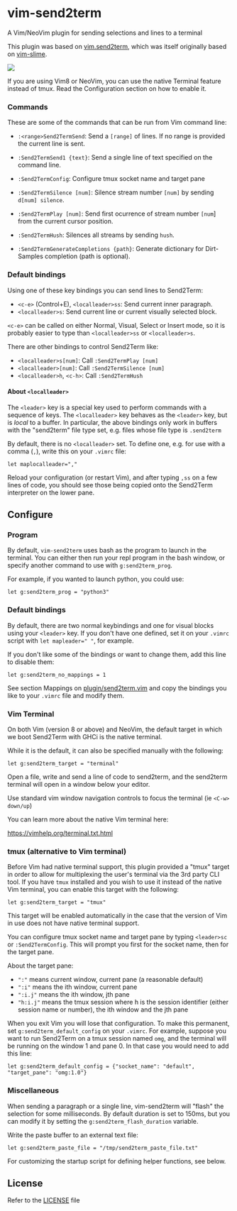 # vim-send2term #

A Vim/NeoVim plugin for sending selections and lines to a terminal

This plugin was based on [vim.send2term](https://github.com/send2termcycles/vim-send2term), which was itself originally based on
[vim-slime](https://github.com/jpalardy/vim-slime).

![](http://i.imgur.com/frOLFFI.gif)

If you are using Vim8 or NeoVim, you can use the native Terminal feature instead
of tmux. Read the Configuration section on how to enable it.


### Commands

These are some of the commands that can be run from Vim command line:

* `:<range>Send2TermSend`: Send a `[range]` of lines. If no range is provided the
  current line is sent.

* `:Send2TermSend1 {text}`: Send a single line of text specified on the command
  line.

* `:Send2TermConfig`: Configure tmux socket name and target pane

* `:Send2TermSilence [num]`: Silence stream number `[num]` by sending `d[num]
  silence`.

* `:Send2TermPlay [num]`: Send first ocurrence of stream number `[num`] from the
  current cursor position.

* `:Send2TermHush`: Silences all streams by sending `hush`.

* `:Send2TermGenerateCompletions {path}`: Generate dictionary for Dirt-Samples
  completion (path is optional).

### Default bindings

Using one of these key bindings you can send lines to Send2Term:

* `<c-e>` (Control+E), `<localleader>ss`: Send current inner paragraph.
* `<localleader>s`: Send current line or current visually selected block.

`<c-e>` can be called on either Normal, Visual, Select or Insert mode, so it is
probably easier to type than `<localleader>ss` or `<localleader>s`.

There are other bindings to control Send2Term like:

* `<localleader>s[num]`: Call `:Send2TermPlay [num]`
* `<localleader>[num]`: Call `:Send2TermSilence [num]`
* `<localleader>h`, `<c-h>`: Call `:Send2TermHush`

#### About `<localleader>`

The `<leader>` key is a special key used to perform commands with a sequence of
keys.  The `<localleader>` key behaves as the `<leader>` key, but is *local* to
a buffer.  In particular, the above bindings only work in buffers with the
"send2term" file type set, e.g. files whose file type is `.send2term`

By default, there is no `<localleader>` set.  To define one, e.g. for use with
a comma (`,`), write this on your `.vimrc` file:

```vim
let maplocalleader=","
```

Reload your configuration (or restart Vim), and after typing `,ss` on a few
lines of code, you should see those being copied onto the Send2Term interpreter on
the lower pane.


## Configure ##

### Program

By default, `vim-send2term` uses bash as the program to launch in the terminal.
You can either then run your repl program in the bash window, or specify another command to use with `g:send2term_prog`.

For example, if you wanted to launch python, you could use:

```vim
let g:send2term_prog = "python3"
```

### Default bindings ###

By default, there are two normal keybindings and one for visual blocks using
your `<leader>` key.  If you don't have one defined, set it on your
`.vimrc` script with `let mapleader=" "`, for example.

If you don't like some of the bindings or want to change them, add this line to
disable them:

```vim
let g:send2term_no_mappings = 1
```

See section Mappings on [plugin/send2term.vim](plugin/send2term.vim) and copy the
bindings you like to your `.vimrc` file and modify them.

### Vim Terminal

On both Vim (version 8 or above) and NeoVim, the default target in which we boot
Send2Term with GHCi is the native terminal.

While it is the default, it can also be specified manually with the following:

```vim
let g:send2term_target = "terminal"
```

Open a file, write and send a line of code to send2term, and
the send2term terminal will open in a window below your editor.

Use standard vim window navigation controls to focus the terminal (ie `<C-w> down/up`)

You can learn more about the native Vim terminal here:

https://vimhelp.org/terminal.txt.html

### tmux (alternative to Vim terminal)

Before Vim had native terminal support, this plugin provided a "tmux" target in
order to allow for multiplexing the user's terminal via the 3rd party CLI tool.
If you have `tmux` installed and you wish to use it instead of the native Vim
terminal, you can enable this target with the following:

```vim
let g:send2term_target = "tmux"
```

This target will be enabled automatically in the case that the version of Vim in
use does not have native terminal support.

You can configure tmux socket name and target pane by typing `<leader>sc`
or `:Send2TermConfig`.  This will prompt you first for the socket name, then for
the target pane.

About the target pane:

* `":"` means current window, current pane (a reasonable default)
* `":i"` means the ith window, current pane
* `":i.j"` means the ith window, jth pane
* `"h:i.j"` means the tmux session where h is the session identifier (either
  session name or number), the ith window and the jth pane

When you exit Vim you will lose that configuration. To make this permanent, set
`g:send2term_default_config` on your `.vimrc`.  For example, suppose you want to run
Send2Term on a tmux session named `omg`, and the terminal will be running
on the window 1 and pane 0.  In that case you would need to add this line:

```vim
let g:send2term_default_config = {"socket_name": "default", "target_pane": "omg:1.0"}
```

### Miscellaneous ###

When sending a paragraph or a single line, vim-send2term will "flash" the selection
for some milliseconds.  By default duration is set to 150ms, but you can modify
it by setting the `g:send2term_flash_duration` variable.

Write the paste buffer to an external text file:

```vim
let g:send2term_paste_file = "/tmp/send2term_paste_file.txt"
```

For customizing the startup script for defining helper functions, see below.

## License

Refer to the [LICENSE](LICENSE) file
